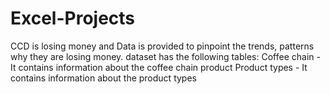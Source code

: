 # Excel-Projects
CCD is losing money and Data is provided to pinpoint the trends, patterns why they are losing money. 
dataset has the following tables:
Coffee chain - It contains information about the coffee chain product
Product types - It contains information about the product types




